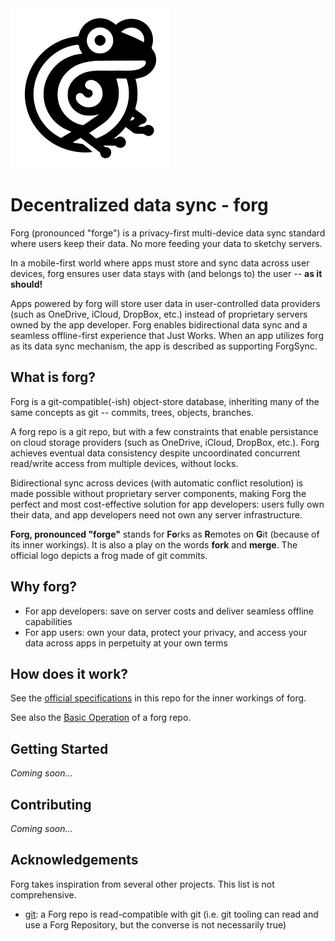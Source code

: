 <img src="./docs/forgsync-logo-512.png" alt="ForgSync logo" width="256"/>

# Decentralized data sync - forg

Forg (pronounced "forge") is a privacy-first multi-device data sync standard where users keep their data. No more feeding your data to sketchy servers.

In a mobile-first world where apps must store and sync data across user devices, forg ensures user data stays with (and belongs to) the user -- **as it should!**

Apps powered by forg will store user data in user-controlled data providers
(such as OneDrive, iCloud, DropBox, etc.) instead of proprietary servers
owned by the app developer.
Forg enables bidirectional data sync and a seamless offline-first experience that Just Works.
When an app utilizes forg as its data sync mechanism, the app is described as supporting ForgSync.


## What is forg?

Forg is a git-compatible(-ish) object-store database, inheriting many of the same concepts as git -- commits, trees, objects, branches.

A forg repo is a git repo, but with a few constraints
that enable persistance on cloud storage providers (such as OneDrive, iCloud, DropBox, etc.).
Forg achieves eventual data consistency despite uncoordinated concurrent read/write access from multiple devices, without locks.

Bidirectional sync across devices (with automatic conflict resolution) is made possible without proprietary server components,
making Forg the perfect and most cost-effective solution for app developers:
users fully own their data, and app developers need not own any server infrastructure.

**Forg, pronounced "forge"** stands for **Fo**rks as **R**emotes on **G**it (because of its inner workings). It is also a play on the words **fork** and **merge**. The official logo depicts a frog made of git commits.


## Why forg?

* For app developers: save on server costs and deliver seamless offline capabilities
* For app users: own your data, protect your privacy, and access your data across apps in perpetuity at your own terms


## How does it work?

See the [official specifications](./docs/specs.md) in this repo for the inner workings of forg.

See also the [Basic Operation](./docs/basic-operation.md) of a forg repo.


## Getting Started

_Coming soon..._


## Contributing

_Coming soon..._


## Acknowledgements

Forg takes inspiration from several other projects. This list is not comprehensive.

- [git](https://git-scm.com/book/en/v2/Git-Internals-Plumbing-and-Porcelain):
  a Forg repo is read-compatible with git (i.e. git tooling can read and use a Forg Repository, but the converse is not necessarily true)
